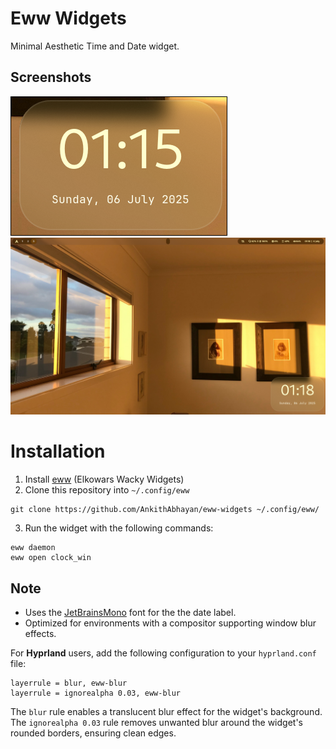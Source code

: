 # Eww Widgets
Minimal Aesthetic Time and Date widget.
## Screenshots  
![](screenshots/pic1.png)
![](screenshots/pic2.png)
  
# Installation
1. Install [eww](https://github.com/elkowar/eww) (Elkowars Wacky Widgets)
2. Clone this repository into `~/.config/eww`
```
git clone https://github.com/AnkithAbhayan/eww-widgets ~/.config/eww/
```
3. Run the widget with the following commands:
```
eww daemon
eww open clock_win
```
  
## Note
- Uses the [JetBrainsMono](https://www.jetbrains.com/lp/mono) font for the the date label.
- Optimized for environments with a compositor supporting window blur effects.
  
For **Hyprland** users, add the following configuration to your `hyprland.conf` file:
```
layerrule = blur, eww-blur
layerrule = ignorealpha 0.03, eww-blur
```
The `blur` rule enables a translucent blur effect for the widget's background.
The `ignorealpha 0.03` rule removes unwanted blur around the widget's rounded borders, ensuring clean edges.